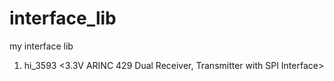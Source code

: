 # interface_lib
my interface lib
1. hi_3593 <3.3V ARINC 429 Dual Receiver, Transmitter with SPI Interface>
